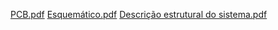 [PCB.pdf](https://github.com/f741963/ea075-2023.2/files/13608255/PCB.pdf)
[Esquemático.pdf](https://github.com/f741963/ea075-2023.2/files/13608254/Esquematico.pdf)
[Descrição estrutural do sistema.pdf](https://github.com/f741963/ea075-2023.2/files/13608252/Descricao.estrutural.do.sistema.pdf)
